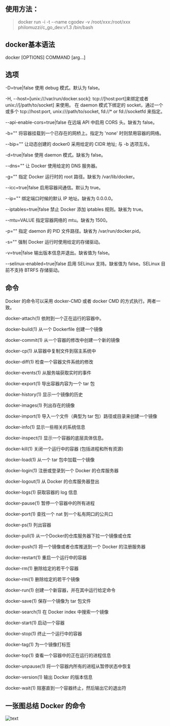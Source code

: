 使用方法：
---
>docker run -i -t --name cgodev -v /root/xxx:/root/xxx philomuzzi/c_go_dev:v1.3 /bin/bash

docker基本语法
---
>
docker [OPTIONS] COMMAND [arg...]

选项
---
>
-D=true|false
    使用 debug 模式。默认为 false。

-H, --host=[unix:///var/run/docker.sock]: tcp://[host:port]来绑定或者 unix://[/path/to/socket] 来使用。
    在 daemon 模式下绑定的 socket，通过一个或多个 tcp://host:port, unix:///path/to/socket, fd://* or fd://socketfd 来指定。

--api-enable-cors=true|false
    在远端 API 中启用 CORS 头。缺省为 false。

-b=""
    将容器挂载到一个已存在的网桥上。指定为 'none' 时则禁用容器的网络。

--bip=""
    让动态创建的 docker0 采用给定的 CIDR 地址; 与 -b 选项互斥。

-d=true|false
    使用 daemon 模式。缺省为 false。

--dns=""
    让 Docker 使用给定的 DNS 服务器。

-g=""
    指定 Docker 运行时的 root 路径。缺省为 /var/lib/docker。

--icc=true|false
    启用容器间通信。默认为 true。

--ip=""
    绑定端口时候的默认 IP 地址。缺省为 0.0.0.0。

--iptables=true|false
    禁止 Docker 添加 iptables 规则。缺省为 true。

--mtu=VALUE
    指定容器网络的 mtu。缺省为 1500。

-p=""
    指定 daemon 的 PID 文件路径。缺省为 /var/run/docker.pid。

-s=""
    强制 Docker 运行时使用给定的存储驱动。

-v=true|false
    输出版本信息并退出。缺省值为 false。

--selinux-enabled=true|false
    启用 SELinux 支持。缺省值为 false。SELinux 目前不支持 BTRFS 存储驱动。

命令
---
Docker 的命令可以采用 docker-CMD 或者 docker CMD 的方式执行。两者一致。
>
docker-attach(1)
    依附到一个正在运行的容器中。

docker-build(1)
    从一个 Dockerfile 创建一个镜像

docker-commit(1)
    从一个容器的修改中创建一个新的镜像

docker-cp(1)
    从容器中复制文件到宿主系统中

docker-diff(1)
    检查一个容器文件系统的修改

docker-events(1)
    从服务端获取实时的事件

docker-export(1)
    导出容器内容为一个 tar 包

docker-history(1)
    显示一个镜像的历史

docker-images(1)
    列出存在的镜像

docker-import(1)
    导入一个文件（典型为 tar 包）路径或目录来创建一个镜像

docker-info(1)
    显示一些相关的系统信息

docker-inspect(1)
    显示一个容器的底层具体信息。

docker-kill(1)
    关闭一个运行中的容器 (包括进程和所有资源)

docker-load(1)
    从一个 tar 包中加载一个镜像

docker-login(1)
    注册或登录到一个 Docker 的仓库服务器

docker-logout(1)
    从 Docker 的仓库服务器登出

docker-logs(1)
    获取容器的 log 信息

docker-pause(1)
    暂停一个容器中的所有进程

docker-port(1)
    查找一个 nat 到一个私有网口的公共口

docker-ps(1)
    列出容器

docker-pull(1)
    从一个Docker的仓库服务器下拉一个镜像或仓库

docker-push(1)
    将一个镜像或者仓库推送到一个 Docker 的注册服务器

docker-restart(1)
    重启一个运行中的容器

docker-rm(1)
    删除给定的若干个容器

docker-rmi(1)
    删除给定的若干个镜像

docker-run(1)
    创建一个新容器，并在其中运行给定命令

docker-save(1)
    保存一个镜像为 tar 包文件

docker-search(1)
    在 Docker index 中搜索一个镜像

docker-start(1)
    启动一个容器

docker-stop(1)
    终止一个运行中的容器

docker-tag(1)
    为一个镜像打标签

docker-top(1)
    查看一个容器中的正在运行的进程信息

docker-unpause(1)
    将一个容器内所有的进程从暂停状态中恢复

docker-version(1)
    输出 Docker 的版本信息

docker-wait(1)
    阻塞直到一个容器终止，然后输出它的退出符

一张图总结 Docker 的命令
---
![text](http://yeasy.gitbooks.io/docker_practice/content/_images/cmd_logic.png)
